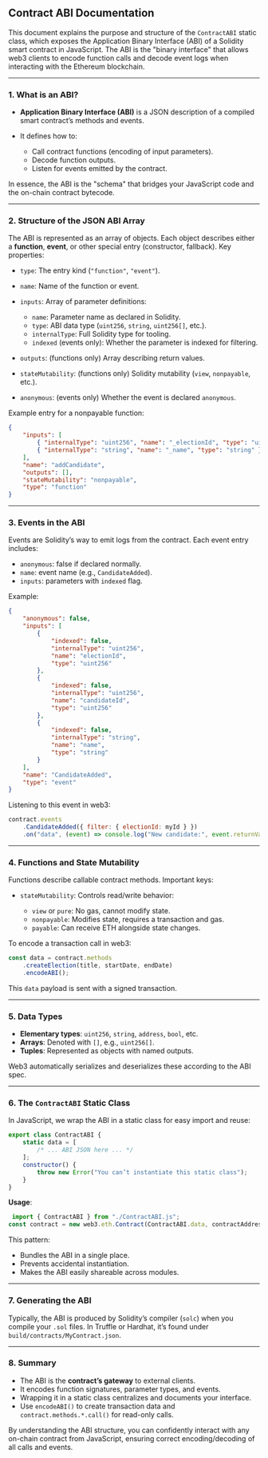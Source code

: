 ## Contract ABI Documentation

This document explains the purpose and structure of the `ContractABI` static class, which exposes the Application Binary Interface (ABI) of a Solidity smart contract in JavaScript. The ABI is the "binary interface" that allows web3 clients to encode function calls and decode event logs when interacting with the Ethereum blockchain.

---

### 1. What is an ABI?

- **Application Binary Interface (ABI)** is a JSON description of a compiled smart contract’s methods and events.
- It defines how to:

  - Call contract functions (encoding of input parameters).
  - Decode function outputs.
  - Listen for events emitted by the contract.

In essence, the ABI is the "schema" that bridges your JavaScript code and the on-chain contract bytecode.

---

### 2. Structure of the JSON ABI Array

The ABI is represented as an array of objects. Each object describes either a **function**, **event**, or other special entry (constructor, fallback). Key properties:

- `type`: The entry kind (`"function"`, `"event"`).
- `name`: Name of the function or event.
- `inputs`: Array of parameter definitions:

  - `name`: Parameter name as declared in Solidity.
  - `type`: ABI data type (`uint256`, `string`, `uint256[]`, etc.).
  - `internalType`: Full Solidity type for tooling.
  - `indexed` (events only): Whether the parameter is indexed for filtering.

- `outputs`: (functions only) Array describing return values.
- `stateMutability`: (functions only) Solidity mutability (`view`, `nonpayable`, etc.).
- `anonymous`: (events only) Whether the event is declared `anonymous`.

Example entry for a nonpayable function:

```json
{
	"inputs": [
		{ "internalType": "uint256", "name": "_electionId", "type": "uint256" },
		{ "internalType": "string", "name": "_name", "type": "string" }
	],
	"name": "addCandidate",
	"outputs": [],
	"stateMutability": "nonpayable",
	"type": "function"
}
```

---

### 3. Events in the ABI

Events are Solidity’s way to emit logs from the contract. Each event entry includes:

- `anonymous`: false if declared normally.
- `name`: event name (e.g., `CandidateAdded`).
- `inputs`: parameters with `indexed` flag.

Example:

```json
{
	"anonymous": false,
	"inputs": [
		{
			"indexed": false,
			"internalType": "uint256",
			"name": "electionId",
			"type": "uint256"
		},
		{
			"indexed": false,
			"internalType": "uint256",
			"name": "candidateId",
			"type": "uint256"
		},
		{
			"indexed": false,
			"internalType": "string",
			"name": "name",
			"type": "string"
		}
	],
	"name": "CandidateAdded",
	"type": "event"
}
```

Listening to this event in web3:

```js
contract.events
	.CandidateAdded({ filter: { electionId: myId } })
	.on("data", (event) => console.log("New candidate:", event.returnValues));
```

---

### 4. Functions and State Mutability

Functions describe callable contract methods. Important keys:

- `stateMutability`: Controls read/write behavior:

  - `view` or `pure`: No gas, cannot modify state.
  - `nonpayable`: Modifies state, requires a transaction and gas.
  - `payable`: Can receive ETH alongside state changes.

To encode a transaction call in web3:

```js
const data = contract.methods
	.createElection(title, startDate, endDate)
	.encodeABI();
```

This `data` payload is sent with a signed transaction.

---

### 5. Data Types

- **Elementary types**: `uint256`, `string`, `address`, `bool`, etc.
- **Arrays**: Denoted with `[]`, e.g., `uint256[]`.
- **Tuples**: Represented as objects with named outputs.

Web3 automatically serializes and deserializes these according to the ABI spec.

---

### 6. The `ContractABI` Static Class

In JavaScript, we wrap the ABI in a static class for easy import and reuse:

```js
export class ContractABI {
	static data = [
		/* ... ABI JSON here ... */
	];
	constructor() {
		throw new Error("You can’t instantiate this static class");
	}
}
```

**Usage**:

```js
 import { ContractABI } from "./ContractABI.js";
const contract = new web3.eth.Contract(ContractABI.data, contractAddress);
```

This pattern:

- Bundles the ABI in a single place.
- Prevents accidental instantiation.
- Makes the ABI easily shareable across modules.

---

### 7. Generating the ABI

Typically, the ABI is produced by Solidity’s compiler (`solc`) when you compile your `.sol` files. In Truffle or Hardhat, it’s found under `build/contracts/MyContract.json`.

---

### 8. Summary

- The ABI is the **contract’s gateway** to external clients.
- It encodes function signatures, parameter types, and events.
- Wrapping it in a static class centralizes and documents your interface.
- Use `encodeABI()` to create transaction data and `contract.methods.*.call()` for read-only calls.

By understanding the ABI structure, you can confidently interact with any on-chain contract from JavaScript, ensuring correct encoding/decoding of all calls and events.
